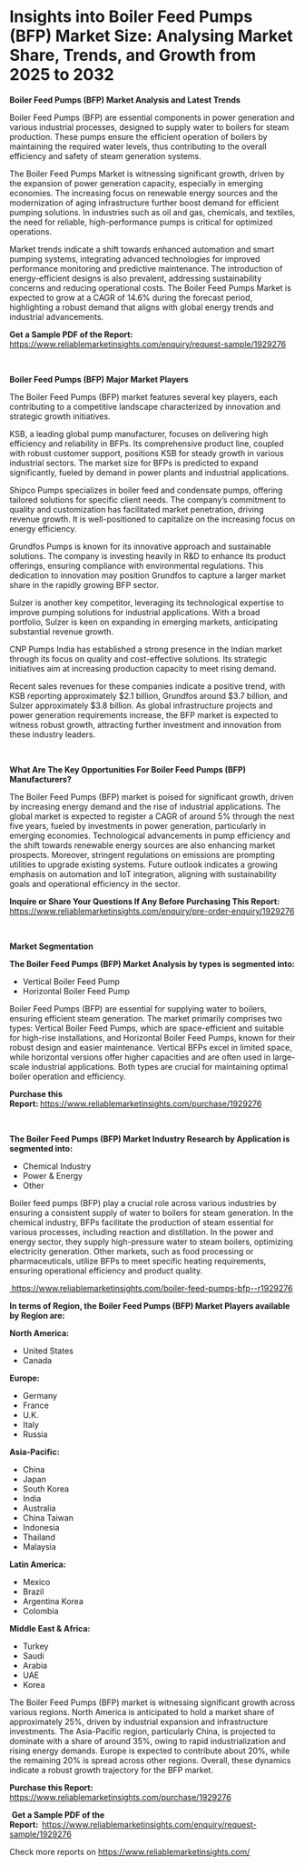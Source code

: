 <p><h1>Insights into Boiler Feed Pumps (BFP) Market Size: Analysing Market Share, Trends, and Growth from 2025 to 2032</h1></p><p><strong>Boiler Feed Pumps (BFP) Market Analysis and Latest Trends</strong></p>
<p><p>Boiler Feed Pumps (BFP) are essential components in power generation and various industrial processes, designed to supply water to boilers for steam production. These pumps ensure the efficient operation of boilers by maintaining the required water levels, thus contributing to the overall efficiency and safety of steam generation systems.</p><p>The Boiler Feed Pumps Market is witnessing significant growth, driven by the expansion of power generation capacity, especially in emerging economies. The increasing focus on renewable energy sources and the modernization of aging infrastructure further boost demand for efficient pumping solutions. In industries such as oil and gas, chemicals, and textiles, the need for reliable, high-performance pumps is critical for optimized operations.</p><p>Market trends indicate a shift towards enhanced automation and smart pumping systems, integrating advanced technologies for improved performance monitoring and predictive maintenance. The introduction of energy-efficient designs is also prevalent, addressing sustainability concerns and reducing operational costs. The Boiler Feed Pumps Market is expected to grow at a CAGR of 14.6% during the forecast period, highlighting a robust demand that aligns with global energy trends and industrial advancements.</p></p>
<p><strong>Get a Sample PDF of the Report:&nbsp;</strong> <a href="https://www.reliablemarketinsights.com/enquiry/request-sample/1929276?utm_campaign=3038&utm_medium=2&utm_source=Github&utm_content=ia&utm_term=29032025&utm_id=boiler-feed-pumps-bfp">https://www.reliablemarketinsights.com/enquiry/request-sample/1929276</a></p>
<p>&nbsp;</p>
<p><strong>Boiler Feed Pumps (BFP) Major Market Players</strong></p>
<p><p>The Boiler Feed Pumps (BFP) market features several key players, each contributing to a competitive landscape characterized by innovation and strategic growth initiatives. </p><p>KSB, a leading global pump manufacturer, focuses on delivering high efficiency and reliability in BFPs. Its comprehensive product line, coupled with robust customer support, positions KSB for steady growth in various industrial sectors. The market size for BFPs is predicted to expand significantly, fueled by demand in power plants and industrial applications.</p><p>Shipco Pumps specializes in boiler feed and condensate pumps, offering tailored solutions for specific client needs. The company’s commitment to quality and customization has facilitated market penetration, driving revenue growth. It is well-positioned to capitalize on the increasing focus on energy efficiency.</p><p>Grundfos Pumps is known for its innovative approach and sustainable solutions. The company is investing heavily in R&D to enhance its product offerings, ensuring compliance with environmental regulations. This dedication to innovation may position Grundfos to capture a larger market share in the rapidly growing BFP sector.</p><p>Sulzer is another key competitor, leveraging its technological expertise to improve pumping solutions for industrial applications. With a broad portfolio, Sulzer is keen on expanding in emerging markets, anticipating substantial revenue growth.</p><p>CNP Pumps India has established a strong presence in the Indian market through its focus on quality and cost-effective solutions. Its strategic initiatives aim at increasing production capacity to meet rising demand.</p><p>Recent sales revenues for these companies indicate a positive trend, with KSB reporting approximately $2.1 billion, Grundfos around $3.7 billion, and Sulzer approximately $3.8 billion. As global infrastructure projects and power generation requirements increase, the BFP market is expected to witness robust growth, attracting further investment and innovation from these industry leaders.</p></p>
<p>&nbsp;</p>
<p><strong>What Are The Key Opportunities For Boiler Feed Pumps (BFP) Manufacturers?</strong></p>
<p><p>The Boiler Feed Pumps (BFP) market is poised for significant growth, driven by increasing energy demand and the rise of industrial applications. The global market is expected to register a CAGR of around 5% through the next five years, fueled by investments in power generation, particularly in emerging economies. Technological advancements in pump efficiency and the shift towards renewable energy sources are also enhancing market prospects. Moreover, stringent regulations on emissions are prompting utilities to upgrade existing systems. Future outlook indicates a growing emphasis on automation and IoT integration, aligning with sustainability goals and operational efficiency in the sector.</p></p>
<p><strong>Inquire or Share Your Questions If Any Before Purchasing This Report:</strong> <a href="https://www.reliablemarketinsights.com/enquiry/pre-order-enquiry/1929276?utm_campaign=3038&utm_medium=2&utm_source=Github&utm_content=ia&utm_term=29032025&utm_id=boiler-feed-pumps-bfp">https://www.reliablemarketinsights.com/enquiry/pre-order-enquiry/1929276</a></p>
<p>&nbsp;</p>
<p><strong>Market Segmentation</strong></p>
<p><strong>The Boiler Feed Pumps (BFP) Market Analysis by types is segmented into:</strong></p>
<p><ul><li>Vertical Boiler Feed Pump</li><li>Horizontal Boiler Feed Pump</li></ul></p>
<p><p>Boiler Feed Pumps (BFP) are essential for supplying water to boilers, ensuring efficient steam generation. The market primarily comprises two types: Vertical Boiler Feed Pumps, which are space-efficient and suitable for high-rise installations, and Horizontal Boiler Feed Pumps, known for their robust design and easier maintenance. Vertical BFPs excel in limited space, while horizontal versions offer higher capacities and are often used in large-scale industrial applications. Both types are crucial for maintaining optimal boiler operation and efficiency.</p></p>
<p><strong>Purchase this Report:&nbsp;</strong><a href="https://www.reliablemarketinsights.com/purchase/1929276?utm_campaign=3038&utm_medium=2&utm_source=Github&utm_content=ia&utm_term=29032025&utm_id=boiler-feed-pumps-bfp">https://www.reliablemarketinsights.com/purchase/1929276</a></p>
<p>&nbsp;</p>
<p><strong>The Boiler Feed Pumps (BFP) Market Industry Research by Application is segmented into:</strong></p>
<p><ul><li>Chemical Industry</li><li>Power & Energy</li><li>Other</li></ul></p>
<p><p>Boiler feed pumps (BFP) play a crucial role across various industries by ensuring a consistent supply of water to boilers for steam generation. In the chemical industry, BFPs facilitate the production of steam essential for various processes, including reaction and distillation. In the power and energy sector, they supply high-pressure water to steam boilers, optimizing electricity generation. Other markets, such as food processing or pharmaceuticals, utilize BFPs to meet specific heating requirements, ensuring operational efficiency and product quality.</p></p>
<p><a href="https://www.reliablemarketinsights.com/boiler-feed-pumps-bfp--r1929276?utm_campaign=3038&utm_medium=2&utm_source=Github&utm_content=ia&utm_term=29032025&utm_id=boiler-feed-pumps-bfp">&nbsp;https://www.reliablemarketinsights.com/boiler-feed-pumps-bfp--r1929276</a></p>
<p><strong>In terms of Region, the Boiler Feed Pumps (BFP) Market Players available by Region are:</strong></p>
<p>
    <p> <strong> North America: </strong>
        <ul>
            <li>United States</li>
            <li>Canada</li>
        </ul>
        </p> 
    <p> <strong> Europe: </strong>
        <ul>
            <li>Germany</li>
            <li>France</li>
            <li>U.K.</li>
            <li>Italy</li>
            <li>Russia</li>
        </ul>
        </p> 
    <p> <strong> Asia-Pacific: </strong>
        <ul>
            <li>China</li>
            <li>Japan</li>
            <li>South Korea</li>
            <li>India</li>
            <li>Australia</li>
            <li>China Taiwan</li>
            <li>Indonesia</li>
            <li>Thailand</li>
            <li>Malaysia</li>
        </ul>
        </p> 
    <p> <strong> Latin America: </strong>
        <ul>
            <li>Mexico</li>
            <li>Brazil</li>
            <li>Argentina Korea</li>
            <li>Colombia</li>
        </ul>
        </p> 
    <p> <strong> Middle East & Africa: </strong>
        <ul>
            <li>Turkey</li>
            <li>Saudi</li>
            <li>Arabia</li>
            <li>UAE</li>
            <li>Korea</li>
        </ul>
    </p>
    </p>
<p><p>The Boiler Feed Pumps (BFP) market is witnessing significant growth across various regions. North America is anticipated to hold a market share of approximately 25%, driven by industrial expansion and infrastructure investments. The Asia-Pacific region, particularly China, is projected to dominate with a share of around 35%, owing to rapid industrialization and rising energy demands. Europe is expected to contribute about 20%, while the remaining 20% is spread across other regions. Overall, these dynamics indicate a robust growth trajectory for the BFP market.</p></p>
<p><strong>Purchase this Report: </strong><a href="https://www.reliablemarketinsights.com/purchase/1929276?utm_campaign=3038&utm_medium=2&utm_source=Github&utm_content=ia&utm_term=29032025&utm_id=boiler-feed-pumps-bfp">https://www.reliablemarketinsights.com/purchase/1929276</a></p>
<p>&nbsp;<strong>Get a Sample PDF of the Report:&nbsp;&nbsp;</strong><a href="https://www.reliablemarketinsights.com/enquiry/request-sample/1929276?utm_campaign=3038&utm_medium=2&utm_source=Github&utm_content=ia&utm_term=29032025&utm_id=boiler-feed-pumps-bfp">https://www.reliablemarketinsights.com/enquiry/request-sample/1929276</a></p>
<p><strong></strong></p>
<p>Check more reports on <a href="https://www.reliablemarketinsights.com/?utm_campaign=3038&utm_medium=2&utm_source=Github&utm_content=ia&utm_term=29032025&utm_id=boiler-feed-pumps-bfp">https://www.reliablemarketinsights.com/</a></p>